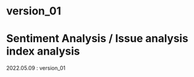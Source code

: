 # version_01
Sentiment Analysis / Issue analysis index analysis
==================================================
2022.05.09 : version_01
